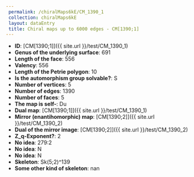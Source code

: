 ```yaml
--- 
 permalink: /chiralMaps6kE/CM_1390_1 
 collection: chiralMaps6kE
 layout: dataEntry
 title: Chiral maps up to 6000 edges - CM[1390;1]
---
```


- **ID**: [CM[1390;1]]({{ site.url }}/test/CM_1390_1)
- **Genus of the underlying surface**: 691
- **Length of the face**: 556
- **Valency**: 556
- **Length of the Petrie polygon**: 10
- **Is the automorphism group solvable?**: S
- **Number of vertices**: 5
- **Number of edges**: 1390
- **Number of faces**: 5
- **The map is self-**: Du
- **Dual map**: [CM[1390;1]]({{ site.url }}/test/CM_1390_1)
- **Mirror (enantihomorphic) map**: [CM[1390;2]]({{ site.url }}/test/CM_1390_2)
- **Dual of the mirror image**: [CM[1390;2]]({{ site.url }}/test/CM_1390_2)
- **Z_q-Exponent?**: 2
- **No idea**:  279:2
- **No idea**: N
- **No idea**: N
- **Skeleton**: Sk(5;2)^139
- **Some other kind of skeleton**: nan
